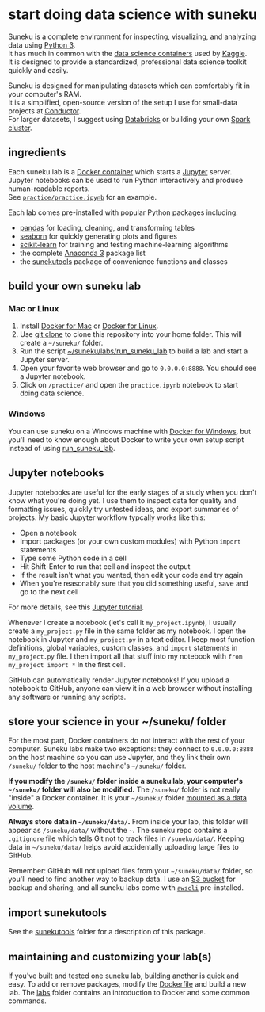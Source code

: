 # start doing data science with suneku

Suneku is a complete environment for inspecting, visualizing, and analyzing data using [Python 3](https://www.python.org/).  
It has much in common with the [data science containers](http://blog.kaggle.com/2016/02/05/how-to-get-started-with-data-science-in-containers/) used by [Kaggle](https://www.kaggle.com/).  
It is designed to provide a standardized, professional data science toolkit quickly and easily.

Suneku is designed for manipulating datasets which can comfortably fit in your computer's RAM.  
It is a simplified, open-source version of the setup I use for small-data projects at [Conductor](https://www.conductor.com/).  
For larger datasets, I suggest using [Databricks](https://databricks.com/) or building your own [Spark cluster](http://spark.apache.org/).


## ingredients

Each suneku lab is a [Docker container](https://www.docker.com/what-docker) which starts a [Jupyter](http://jupyter.org/) server.  
Jupyter notebooks can be used to run Python interactively and produce human-readable reports.  
See [`practice/practice.ipynb`](https://github.com/samkennerly/suneku/blob/master/practice/practice.ipynb) for an example.

Each lab comes pre-installed with popular Python packages including:
* [pandas](http://pandas.pydata.org/) for loading, cleaning, and transforming tables
* [seaborn](http://seaborn.pydata.org/) for quickly generating plots and figures
* [scikit-learn](http://scikit-learn.org/stable/) for training and testing machine-learning algorithms
* the complete [Anaconda 3](https://docs.continuum.io/anaconda/pkg-docs) package list
* the [sunekutools](https://github.com/samkennerly/suneku/tree/master/sunekutools) package of convenience functions and classes


## build your own suneku lab

### Mac or Linux
1. Install [Docker for Mac](https://docs.docker.com/docker-for-mac/) or [Docker for Linux](https://docs.docker.com/engine/installation/linux/).
2. Use [git clone](https://help.github.com/articles/cloning-a-repository/) to clone this repository into your home folder.  This will create a `~/suneku/` folder.
3. Run the script [~/suneku/labs/run_suneku_lab](https://github.com/samkennerly/suneku/blob/master/labs/run_suneku_lab) to build a lab and start a Jupyter server.
4. Open your favorite web browser and go to `0.0.0.0:8888`. You should see a Jupyter notebook.
5. Click on `/practice/` and open the `practice.ipynb` notebook to start doing data science.

### Windows
You can use suneku on a Windows machine with [Docker for Windows](https://docs.docker.com/docker-for-windows/), but you'll need to know enough about Docker to write your own setup script instead of using [run_suneku_lab](https://github.com/samkennerly/suneku/blob/master/labs/run_suneku_lab).


## Jupyter notebooks

Jupyter notebooks are useful for the early stages of a study when you don't know what you're doing yet. I use them to inspect data for quality and formatting issues, quickly try untested ideas, and export summaries of projects. My basic Jupyter workflow typcally works like this:

* Open a notebook
* Import packages (or your own custom modules) with Python `import` statements
* Type some Python code in a cell
* Hit Shift-Enter to run that cell and inspect the output
* If the result isn't what you wanted, then edit your code and try again
* When you're reasonably sure that you did something useful, save and go to the next cell

For more details, see this [Jupyter tutorial](http://nbviewer.jupyter.org/github/jupyter/notebook/blob/master/docs/source/examples/Notebook/Notebook%20Basics.ipynb).

Whenever I create a notebook (let's call it `my_project.ipynb`), I usually create a `my_project.py` file in the same folder as my notebook. I open the notebook in Jupyter and `my_project.py` in a text editor. I keep most function definitions, global variables, custom classes, and `import` statements in `my_project.py` file. I then import all that stuff into my notebook with `from my_project import *` in the first cell.

GitHub can automatically render Jupyter notebooks! If you upload a notebook to GitHub, anyone can view it in a web browser without installing any software or running any scripts. 


## store your science in your ~/suneku/ folder

For the most part, Docker containers do not interact with the rest of your computer. Suneku labs make two exceptions: they connect to `0.0.0.0:8888` on the host machine so you can use Jupyter, and they link their own `/suneku/` folder to the host machine's `~/suneku/` folder.

**If you modify the `/suneku/` folder inside a suneku lab, your computer's `~/suneku/` folder will also be modified.** The `/suneku/` folder is not really "inside" a Docker container. It is your `~/suneku/` folder [mounted as a data volume](https://docs.docker.com/engine/tutorials/dockervolumes/#/mount-a-host-directory-as-a-data-volume).

**Always store data in `~/suneku/data/`.** From inside your lab, this folder will appear as `/suneku/data/` without the `~`. The suneku repo contains a `.gitignore` file which tells Git not to track files in `/suneku/data/`. Keeping data in `~/suneku/data/` helps avoid accidentally uploading large files to GitHub.

Remember: GitHub will not upload files from your `~/suneku/data/` folder, so you'll need to find another way to backup data. I use an [S3 bucket](https://aws.amazon.com/s3/) for backup and sharing, and all suneku labs come with [`awscli`](https://aws.amazon.com/cli/) pre-installed.


## import sunekutools

See the [sunekutools](https://github.com/samkennerly/suneku/tree/master/sunekutools) folder for a description of this package.


## maintaining and customizing your lab(s)

If you've built and tested one suneku lab, building another is quick and easy. To add or remove packages, modify the [Dockerfile](https://github.com/samkennerly/suneku/blob/master/labs/latest/Dockerfile) and build a new lab. The [labs](https://github.com/samkennerly/suneku/tree/master/labs) folder contains an introduction to Docker and some common commands.
